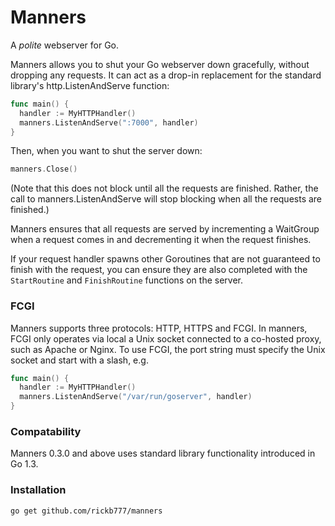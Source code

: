 # Manners

A *polite* webserver for Go.

Manners allows you to shut your Go webserver down gracefully, without dropping any requests. It can act as a drop-in replacement for the standard library's http.ListenAndServe function:

```go
func main() {
  handler := MyHTTPHandler()
  manners.ListenAndServe(":7000", handler)
}
```

Then, when you want to shut the server down:

```go
manners.Close()
```

(Note that this does not block until all the requests are finished. Rather, the call to manners.ListenAndServe will stop blocking when all the requests are finished.)

Manners ensures that all requests are served by incrementing a WaitGroup when a request comes in and decrementing it when the request finishes.

If your request handler spawns other Goroutines that are not guaranteed to finish with the request, you can ensure they are also completed with the `StartRoutine` and `FinishRoutine` functions on the server.

### FCGI

Manners supports three protocols: HTTP, HTTPS and FCGI. In manners, FCGI only operates via local a Unix socket connected to a co-hosted proxy, such as Apache or Nginx. To use FCGI, the port string must specify the Unix socket and start with a slash, e.g.

```go
func main() {
  handler := MyHTTPHandler()
  manners.ListenAndServe("/var/run/goserver", handler)
}
```

### Compatability

Manners 0.3.0 and above uses standard library functionality introduced in Go 1.3.

### Installation

`go get github.com/rickb777/manners`
